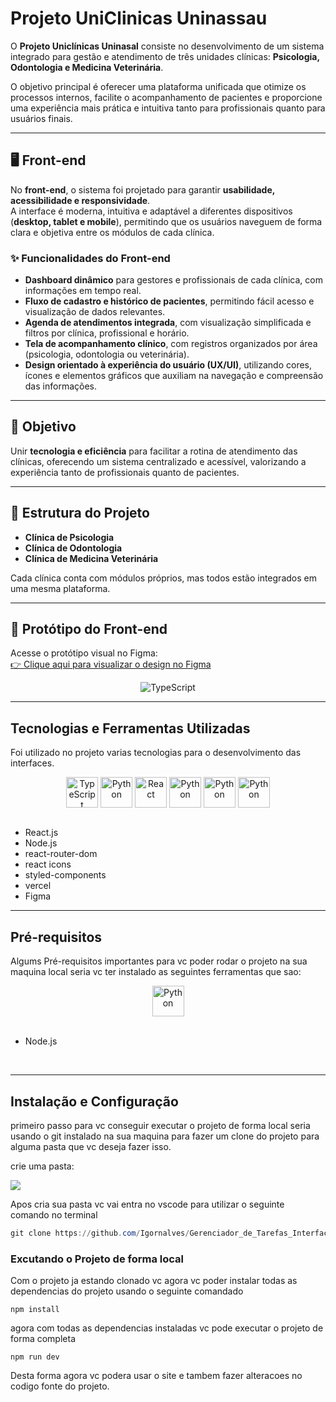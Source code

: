 # Projeto UniClinicas Uninassau 

O **Projeto Uniclínicas Uninasal** consiste no desenvolvimento de um sistema integrado para gestão e atendimento de três unidades clínicas: **Psicologia, Odontologia e Medicina Veterinária**.  

O objetivo principal é oferecer uma plataforma unificada que otimize os processos internos, facilite o acompanhamento de pacientes e proporcione uma experiência mais prática e intuitiva tanto para profissionais quanto para usuários finais.  

---

## 🖥️ Front-end

No **front-end**, o sistema foi projetado para garantir **usabilidade, acessibilidade e responsividade**.  
A interface é moderna, intuitiva e adaptável a diferentes dispositivos (**desktop, tablet e mobile**), permitindo que os usuários naveguem de forma clara e objetiva entre os módulos de cada clínica.  

### ✨ Funcionalidades do Front-end

- **Dashboard dinâmico** para gestores e profissionais de cada clínica, com informações em tempo real.  
- **Fluxo de cadastro e histórico de pacientes**, permitindo fácil acesso e visualização de dados relevantes.  
- **Agenda de atendimentos integrada**, com visualização simplificada e filtros por clínica, profissional e horário.  
- **Tela de acompanhamento clínico**, com registros organizados por área (psicologia, odontologia ou veterinária).  
- **Design orientado à experiência do usuário (UX/UI)**, utilizando cores, ícones e elementos gráficos que auxiliam na navegação e compreensão das informações.  

---

## 🎯 Objetivo

Unir **tecnologia e eficiência** para facilitar a rotina de atendimento das clínicas, oferecendo um sistema centralizado e acessível, valorizando a experiência tanto de profissionais quanto de pacientes.  

---

## 📌 Estrutura do Projeto

- **Clínica de Psicologia**  
- **Clínica de Odontologia**  
- **Clínica de Medicina Veterinária**  

Cada clínica conta com módulos próprios, mas todos estão integrados em uma mesma plataforma.

---

## 🎨 Protótipo do Front-end

Acesse o protótipo visual no Figma:  
[👉 Clique aqui para visualizar o design no Figma](https://www.figma.com/design/3DF8cNZOYbXLpdNQUweQew/Front-End-para-Clinicas-Uninassau?node-id=0-1&p=f&t=1epVoQQTUeXhAuZ3-0)

<div style="display: inline_block"  align="center">
  <img align="center" alt="TypeScript" src="./src/assets/Imagem do WhatsApp de 2025-09-05 à(s) 16.44.31_31b4e255.jpg">
</div>

---

## Tecnologias e Ferramentas Utilizadas 

Foi utilizado no projeto varias tecnologias para o desenvolvimento das interfaces.

<div style="display: inline_block"  align="center">
  <img align="center" alt="TypeScript" height="49" width="51" src="https://skillicons.dev/icons?i=typescript">
  <img align="center" alt="Python" height="49" width="51" src="https://skillicons.dev/icons?i=nodejs">
  <img align="center" alt="React" height="49" width="51" src="https://skillicons.dev/icons?i=react">
  <img align="center" alt="Python" height="49" width="51" src="https://skillicons.dev/icons?i=figma">
  <img align="center" alt="Python" height="49" width="51" src="https://skillicons.dev/icons?i=styledcomponents">
  <img align="center" alt="Python" height="49" width="51" src="https://skillicons.dev/icons?i=vercel">
</div>

<br>

- React.js
- Node.js
- react-router-dom
- react icons
- styled-components
- vercel
- Figma

---

## Pré-requisitos

Algums Pré-requisitos importantes para vc poder rodar o projeto na sua maquina local seria vc ter instalado as seguintes ferramentas que sao:

<div style="display: inline_block"  align="center">
  <img align="center" alt="Python" height="49" width="51" src="https://skillicons.dev/icons?i=nodejs">
</div>

<br>

- Node.js

<br>

---

## Instalação e Configuração

primeiro passo para vc conseguir executar o projeto de forma local seria usando o git instalado na sua maquina para fazer um clone do projeto para alguma pasta que vc deseja fazer isso.

crie uma pasta:

<Img src='https://www.ciabyte.com.br/imagens/pastas-windows-explorer.png'>

Apos cria sua pasta vc vai entra no vscode para utilizar o seguinte comando no terminal

```powershell
git clone https://github.com/Igornalves/Gerenciador_de_Tarefas_Interface-React.git
```

### Excutando o Projeto de forma local

Com o projeto ja estando clonado vc agora vc poder instalar todas as dependencias do projeto usando o seguinte comandado

```terminal
npm install 
```

agora com todas as dependencias instaladas vc pode executar o projeto de forma completa 

```
npm run dev
```

Desta forma agora vc podera usar o site e tambem fazer alteracoes no codigo fonte do projeto.
